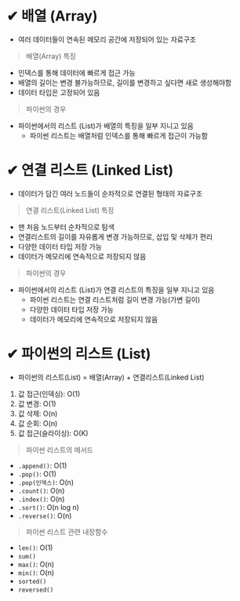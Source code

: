 # ✔ 배열 (Array)
- 여러 데이터들이 연속된 메모리 공간에 저장되어 있는 자료구조
  
> 배열(Array) 특징
- 인덱스를 통해 데이터에 빠르게 접근 가능
- 배열의 길이는 변경 불가능하므로, 길이를 변경하고 싶다면 새로 생성해야함
- 데이터 타입은 고정되어 있음

> 파이썬의 경우
- 파이썬에서의 리스트 (List)가 배열의 특징을 일부 지니고 있음
  - 파이썬 리스트는 배열처럼 인덱스를 통해 빠르게 접근이 가능함



# ✔ 연결 리스트 (Linked List)
- 데이터가 담긴 여러 노드들이 순차적으로 연결된 형태의 자료구조

> 연결 리스트(Linked List) 특징
- 맨 처음 노드부터 순차적으로 탐색
- 연결리스트의 길이를 자유롭게 변경 가능하므로, 삽입 및 삭제가 편리
- 다양한 데이터 타입 저장 가능
- 데이터가 메모리에 연속적으로 저장되지 않음

> 파이썬의 경우
- 파이썬에서의 리스트 (List)가 연결 리스트의 특징을 일부 지니고 있음
  - 파이썬 리스트는 연결 리스트처럼 길이 변경 가능(가변 길이)
  - 다양한 데이터 타입 저장 가능
  - 데이터가 메모리에 연속적으로 저장되지 않음



# ✔ 파이썬의 리스트 (List)
- 파이썬의 리스트(List) = 배열(Array) + 연결리스트(Linked List)
1. 값 접근(인덱싱): O(1)
2. 값 변경: O(1)
3. 값 삭제: O(n)
4. 값 순회: O(n)
5. 값 접근(슬라이싱): O(K)

> 파이썬 리스트의 메서드
- `.append()`: O(1)
- `.pop()`: O(1)
- `.pop(인덱스)`: O(n)
- `.count()`: O(n)
- `.index()`: O(n)
- `.sort()`: O(n log n)
- `.reverse()`: O(n)

> 파이썬 리스트 관련 내장함수
- `len()`: O(1)
- `sum()`
- `max()`: O(n)
- `min()`: O(n)
- `sorted()`
- `reversed()`